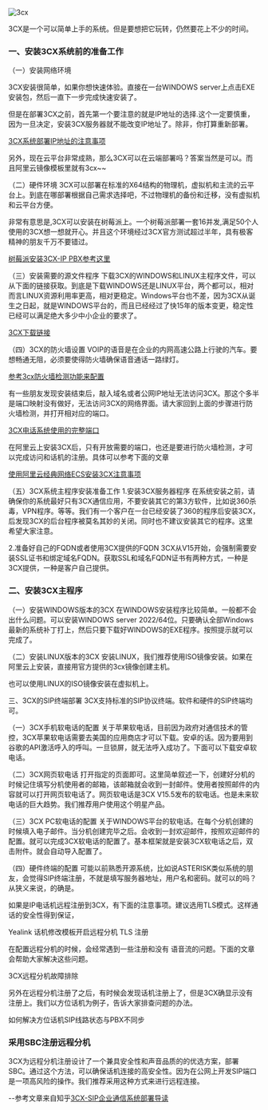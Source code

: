 ![3cx](https://git.poker/lcrs-git/img/blob/master/20220721/3cx.10x6jrqsaaa8.jpg?raw=true)

3CX是一个可以简单上手的系统。但是要想把它玩转，仍然要花上不少的时间。

### 一、安装3CX系统前的准备工作

（一）安装网络环境

  3CX安装很简单，如果你想快速体验。直接在一台WINDOWS server上点击EXE安装包，然后一直下一步完成快速安装了。 
  

  但是在部署3CX之前，首先第一个要注意的就是IP地址的选择.这个一定要慎重，因为一旦决定，安装3CX服务器就不能改变IP地址了。除非，你打算重新部署。

[3CX系统部署IP地址的注意事项](aboutip.md)

 另外，现在云平台非常成熟，那么3CX可以在云端部署吗？答案当然是可以。而且阿里云镜像模板里就有3cx~~

（二）硬件环境
3CX可以部署在标准的X64结构的物理机，虚拟机和主流的云平台上。到底在哪部署根据自己需求选择吧，不过物理机的备份和迁移，没有虚拟机和云平台方便。

非常有意思是,3CX可以安装在树莓派上。一个树莓派部署一套16并发,满足50个人使用的3CX想一想就开心。并且这个环境经过3CX官方测试超过半年，具有极客精神的朋友千万不要错过。

[树莓派安装3CX-IP PBX参考这里](raspbian-install.md)

（三）安装需要的源文件程序
下载3CX的WINDOWS和LINUX主程序文件，可以从下面的链接获取。到底是下载WINDOWS还是LINUX平台，两个都可以，相对而言LINUX资源利用率更高，相对更稳定。Windows平台也不差，因为3CX从诞生之日起，就是WINDOWS平台的，而且已经经过了快15年的版本变更，稳定性已经可以满足绝大多少中小企业的要求了。

[3CX下载链接](dl.md)

（四）3CX的防火墙设置
VOIP的语音是在企业的内网高速公路上行驶的汽车。要想畅通无阻，必须要使得防火墙确保语音通话一路绿灯。

[参考3cx防火墙检测功能来配置](fw.md)

有一些朋友发现安装结束后，敲入域名或者公网IP地址无法访问3CX。那这个多半是端口映射没有做好，无法访问3CX的网络界面。请大家回到上面的步骤进行防火墙检测，并打开相对应的端口。

[3CX电话系统使用的完整端口](port.md)

在阿里云上安装3CX后，只有开放需要的端口，也还是要进行防火墙检测，才可以完成访问和话机的注册。具体可以参考下面的文章

[使用阿里云经典网络ECS安装3CX注意事项](ali-fw-set.md)

（五）3CX系统主程序安装准备工作
1.安装3CX服务器程序
在系统安装之前，请确保你的系统最好只有3CX通信应用，不要安装其它的第3方软件，比如说360杀毒，VPN程序。等等。我们有一个客户在一台已经安装了360的程序后安装3CX，后发现3CX的后台程序被莫名其妙的关闭。同时也不建议安装其它的程序。这里希望大家注意。

2.准备好自己的FQDN或者使用3CX提供的FQDN
3CX从V15开始，会强制需要安装SSL证书和绑定域名FQDN。获取SSL和域名FQDN证书有两种方式，一种是3CX提供，一种是客户自己提供。

### 二、安装3CX主程序
（一）安装WINDOWS版本的3CX
在WINDOWS安装程序比较简单。一般都不会出什么问题。可以安装WINDOWS server 2022/64位。只要确认全部Windows最新的系统补丁打上，然后只要下载好WINDOWS的EXE程序。按照提示就可以完成了。

（二）安装LINUX版本的3CX
安装LINUX，我们推荐使用ISO镜像安装。如果在阿里云上安装，直接用官方提供的3cx镜像创建主机。

也可以使用LINUX的ISO镜像安装在虚拟机上。

三、3CX的SIP终端部署
3CX支持标准的SIP协议终端。软件和硬件的SIP终端均可。

（一）3CX手机软电话的配置
关于苹果软电话，目前因为政府对通信技术的管控，3CX苹果软电话需要去美国的应用商店才可以下载。安卓的话。因为要用到谷歌的API激活呼入的呼叫。一旦锁屏，就无法呼入成功了。下面可以下载安卓软电话。

（二）3CX网页软电话
打开指定的页面即可。这里简单叙述一下，创建好分机的时候记住填写分机使用者的邮箱，该邮箱就会收到一封邮件。使用者按照邮件的内容就可以打开网页软电话了。网页软电话是3CX V15.5发布的软电话。也是未来软电话的巨大趋势。我们推荐用户使用这个明星产品。

（三）3CX PC软电话的配置
关于WINDOWS平台的软电话。在每个分机创建的时候填入电子邮件。当分机创建完毕之后。会收到一封欢迎邮件，按照欢迎邮件的配置。就可以完成3CX软电话的配置了。基本框架就是安装3CX软电话之后，双击附件。就会自动导入配置了。

（四）硬件终端的配置
可能以前熟悉开源系统，比如说ASTERISK类似系统的朋友，会觉得SIP终端注册，不就是填写服务器地址，用户名和密码。就可以的吗？从狭义来说，的确是。


如果是IP电话机远程注册到3CX，有下面的注意事项。建议选用TLS模式。这样通话的安全性得到保证，

Yealink 话机修改模板开启远程分机 TLS 注册

在配置远程分机的时候，会经常遇到一些注册和没有 语音流的问题。下面的文章会帮助大家解决这些问题。

3CX远程分机故障排除

另外在远程分机注册了之后，有时候会发现话机注册上了，但是3CX确显示没有注册上。我们以方位话机为例子，告诉大家排查问题的办法。

如何解决方位话机SIP线路状态与PBX不同步

### 采用SBC注册远程分机
3CX为远程分机注册设计了一个兼具安全性和声音品质的的优选方案，部署SBC。通过这个方法，可以确保话机连接的高安全性。因为在公网上开发SIP端口是一项高风险的操作。我们推荐采用这种方式来进行远程连接。

--参考文章来自知乎[3CX-SIP企业通信系统部署导读](https://zhuanlan.zhihu.com/p/84370831)
